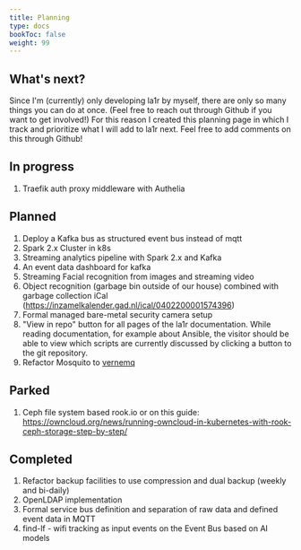 ```yaml
---
title: Planning
type: docs
bookToc: false
weight: 99
---
```

## What's next?
Since I'm (currently) only developing la1r by myself, there are only so many things you can do at once. 
(Feel free to reach out through Github if you want to get involved!)
For this reason I created this planning page in which I track and prioritize what I will add to la1r next.
Feel free to add comments on this through Github!

## In progress

1. Traefik auth proxy middleware with Authelia

## Planned

1. Deploy a Kafka bus as structured event bus instead of mqtt
1. Spark 2.x Cluster in k8s
1. Streaming analytics pipeline with Spark 2.x and Kafka
1. An event data dashboard for kafka
1. Streaming Facial recognition from images and streaming video
1. Object recognition (garbage bin outside of our house) combined with garbage collection iCal (https://inzamelkalender.gad.nl/ical/0402200001574396)
1. Formal managed bare-metal security camera setup
1. "View in repo" button for all pages of the la1r documentation. While reading documentation, for example about Ansible, the visitor should be able to view which scripts are currently discussed by clicking a button to the git repository.
1. Refactor Mosquito to [vernemq](https://vernemq.com/)

## Parked

1. Ceph file system based rook.io or on this guide: https://owncloud.org/news/running-owncloud-in-kubernetes-with-rook-ceph-storage-step-by-step/

## Completed

1. Refactor backup facilities to use compression and dual backup (weekly and bi-daily)
1. OpenLDAP implementation
1. Formal service bus definition and separation of raw data and defined event data in MQTT
1. find-lf - wifi tracking as input events on the Event Bus based on AI models
